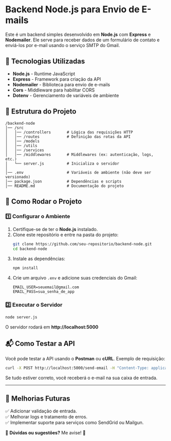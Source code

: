 # Backend Node.js para Envio de E-mails

Este é um backend simples desenvolvido em **Node.js** com **Express** e **Nodemailer**. Ele serve para receber dados de um formulário de contato e enviá-los por e-mail usando o serviço SMTP do Gmail.

## 📌 Tecnologias Utilizadas
- **Node.js** - Runtime JavaScript
- **Express** - Framework para criação da API
- **Nodemailer** - Biblioteca para envio de e-mails
- **Cors** - Middleware para habilitar CORS
- **Dotenv** - Gerenciamento de variáveis de ambiente

## 📂 Estrutura do Projeto
```
/backend-node
│── /src
│   │── /controllers       # Lógica das requisições HTTP
│   │── /routes            # Definição das rotas da API
│   │── /models
│   │── /utils
│   │── /services
│   │── /middlewares       # Middlewares (ex: autenticação, logs, etc.)
│   └── server.js          # Inicializa o servidor
│
│── .env                   # Variáveis de ambiente (não deve ser versionado)
│── package.json           # Dependências e scripts
│── README.md              # Documentação do projeto
```

## 🚀 Como Rodar o Projeto

### 1️⃣ Configurar o Ambiente
1. Certifique-se de ter o **Node.js** instalado.
2. Clone este repositório e entre na pasta do projeto:
   ```sh
   git clone https://github.com/seu-repositorio/backend-node.git
   cd backend-node
   ```
3. Instale as dependências:
   ```sh
   npm install
   ```
4. Crie um arquivo `.env` e adicione suas credenciais do Gmail:
   ```env
   EMAIL_USER=seuemail@gmail.com
   EMAIL_PASS=sua_senha_de_app
   ```

### 2️⃣ Executar o Servidor
```sh
node server.js
```
O servidor rodará em **http://localhost:5000**

## 📬 Como Testar a API
Você pode testar a API usando o **Postman** ou **cURL**. Exemplo de requisição:
```sh
curl -X POST http://localhost:5000/send-email -H "Content-Type: application/json" -d '{"name":"Erick", "email":"seuemail@gmail.com", "message":"Teste de email"}'
```
Se tudo estiver correto, você receberá o e-mail na sua caixa de entrada.

---

## 📌 Melhorias Futuras
✅ Adicionar validação de entrada.  
✅ Melhorar logs e tratamento de erros.  
✅ Implementar suporte para serviços como SendGrid ou Mailgun.  

📧 **Dúvidas ou sugestões?** Me avise! 🚀
